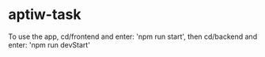 # aptiw-task

To use the app, cd/frontend and enter: 'npm run start', then cd/backend and enter: 'npm run devStart'

